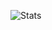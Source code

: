 ![Stats](https://github-readme-stats.vercel.app/api?username=zSpl1nterUS&bg_color=0,0D1117,0D1117&title_color=0376df&text_color=8b949e&include_all_commits=true)

<!--
**zSpl1nterUS/zSpl1nterUS** is a ✨ _special_ ✨ repository because its `README.md` (this file) appears on your GitHub profile.

Here are some ideas to get you started:

- 🔭 I’m currently working on ...
- 🌱 I’m currently learning ...
- 👯 I’m looking to collaborate on ...
- 🤔 I’m looking for help with ...
- 💬 Ask me about ...
- 📫 How to reach me: ...
- 😄 Pronouns: ...
- ⚡ Fun fact: ...
-->
